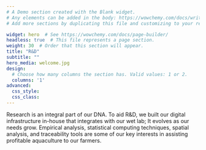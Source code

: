 ```yaml
---
# A Demo section created with the Blank widget.
# Any elements can be added in the body: https://wowchemy.com/docs/writing-markdown-latex/
# Add more sections by duplicating this file and customizing to your requirements.

widget: hero  # See https://wowchemy.com/docs/page-builder/
headless: true  # This file represents a page section.
weight: 30  # Order that this section will appear.
title: "R&D"
subtitle: ""
hero_media: welcome.jpg
design:
  # Choose how many columns the section has. Valid values: 1 or 2.
  columns: '1'
advanced:
  css_style:
  css_class:
---
```

Research is an integral part of our DNA. To aid R&D, we built our digital infrastructure in-house that integrates with our wet lab; It evolves as our needs grow. Empirical analysis, statistical computing techniques, spatial analysis, and traceability tools are some of our key interests in assisting profitable aquaculture to our farmers.  


